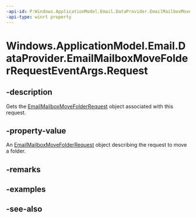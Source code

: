 ```yaml
---
-api-id: P:Windows.ApplicationModel.Email.DataProvider.EmailMailboxMoveFolderRequestEventArgs.Request
-api-type: winrt property
---
```


<!-- Property syntax
public Windows.ApplicationModel.Email.DataProvider.EmailMailboxMoveFolderRequest Request { get; }
-->

# Windows.ApplicationModel.Email.DataProvider.EmailMailboxMoveFolderRequestEventArgs.Request

## -description
Gets the [EmailMailboxMoveFolderRequest](emailmailboxmovefolderrequest.md) object associated with this request.

## -property-value
An [EmailMailboxMoveFolderRequest](emailmailboxmovefolderrequest.md) object describing the request to move a folder.

## -remarks

## -examples

## -see-also
